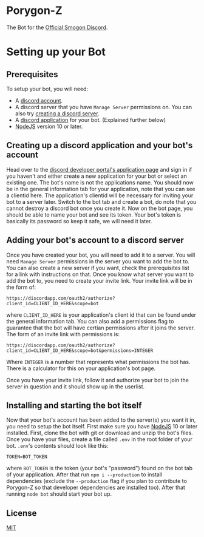 # Porygon-Z

The Bot for the [Official Smogon Discord](https://discord.gg/smogon).

# Setting up your Bot
## Prerequisites
To setup your bot, you will need:
 - A [discord account](https://discordapp.com/).
 - A discord server that you have `Manage Server` permissions on. You can also try [creating a discord server](https://support.discordapp.com/hc/en-us/articles/204849977-How-do-I-create-a-server).
 - A [discord application](https://discordapp.com/developers/applications/) for your bot. (Explained further below)
 - [NodeJS](https://nodejs.org/en/) version 10 or later.

## Creating up a discord application and your bot's account
Head over to the [discord developer portal's application page](https://discordapp.com/developers/applications/) and sign in if you haven't and either create a new application for your bot or select an existing one. The bot's name is not the applications name. You should now be in the general information tab for your application, note that you can see a clientid here. The application's clientid will be necessary for inviting your bot to a server later. Switch to the bot tab and create a bot, do note that you cannot destroy a discord bot once you create it. Now on the bot page, you should be able to name your bot and see its token. Your bot's token is basically its password so keep it safe, we will need it later.

## Adding your bot's account to a discord server
Once you have created your bot, you will need to add it to a server. You will need `Manage Server` permissions in the server you want to add the bot to. You can also create a new server if you want, check the prerequisites list for a link with instructions on that. Once you know what server you want to add the bot to, you need to create your invite link. Your invite link will be in the form of:
```
https://discordapp.com/oauth2/authorize?client_id=CLIENT_ID_HERE&scope=bot
```
where `CLIENT_ID_HERE` is your application's client id that can be found under the general information tab. You can also add a permissions flag to guarantee that the bot will have certian permissions after it joins the server. The form of an invite link with permissions is:
```
https://discordapp.com/oauth2/authorize?client_id=CLIENT_ID_HERE&scope=bot&permissions=INTEGER
```
Where `INTEGER` is a number that represents what permissions the bot has. There is a calculator for this on your application's bot page.

Once you have your invite link, follow it and authorize your bot to join the server in question and it should show up in the userlist.

## Installing and starting the bot itself
Now that your bot's account has been added to the server(s) you want it in, you need to setup the bot itself. First make sure you have [NodeJS](https://nodejs.org/en/) 10 or later installed. First, clone the bot with git or download and unzip the bot's files. Once you have your files, create a file called `.env` in the root folder of your bot. `.env`'s contents should look like this:
```
TOKEN=BOT_TOKEN
```
where `BOT_TOKEN` is the token (your bot's "password") found on the bot tab of your application. After that run `npm i --production` to install dependencies (exclude the `--production` flag if you plan to contribute to Porygon-Z so that developer dependencies are installed too). After that running `node bot` should start your bot up.
## License
[MIT](https://github.com/smogon/Porygon-Z/blob/master/LICENSE)
